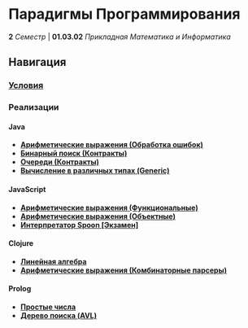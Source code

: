 # Парадигмы Программирования

**2** _Семестр_ | **01.03.02** _Прикладная Математика и Информатика_

## Навигация

### **[Условия](./Public/)**

### Реализации

#### Java

- **[Арифметические выражения (Обработка ошибок)](./Homework-1/)**
- **[Бинарный поиск (Контракты)](./Homework-2/)**
- **[Очереди (Контракты)](./Homework-3-4/)**
- **[Вычисление в различных типах (Generic)](./Homework-5/)**

#### JavaScript

- **[Арифметические выражения (Функциональные)](./Homework-6/)**
- **[Арифметические выражения (Объектные)](./Homework-7-8/)**
- **[Интерпретатор Spoon [Экзамен]](./Exam)**

#### Clojure

- **[Линейная алгебра](./Homework-9/)**
- **[Арифметические выражения (Комбинаторные парсеры)](./Homework-10-12/)**

#### Prolog

- **[Простые числа](./Homework-13)**
- **[Дерево поиска (AVL)](./Homework-14)**
